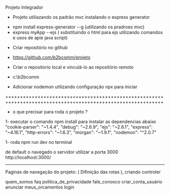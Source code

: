 Projeto Integrador

- Projeto utiliazando os padrão mvc instalando  o express generator 
* npm install express-generator --g  (utilizando os pradroes mvc)
* express myApp --ejs ( substituindo o html para ejs utilizando comandos e usos de apie java script)

- Criar repositório no github
* https://github.com/b2bcomm/projeto


- Criar o repositorio local e vinculá-lo ao repositório remoto
* c:\b2bcomm

- Adicionar nodemon utilizando configuração npx para iniciar




++++++++++++++++++++++++++++++++++++++++++++++++++++++++++++++++++++++++++++++++++++++++++++++++++++++++++++

- o que precisar para roda o projeto ?

1- executar o comando npm install para instalar as dependencias abaixo
    "cookie-parser": "~1.4.4",
    "debug": "~2.6.9",
    "ejs": "~2.6.1",
    "express": "~4.16.1",
    "http-errors": "~1.6.3",
    "morgan": "~1.9.1",
    "nodemon": "^2.0.7"
  
1- roda npm run dev no terminal 

de default o navegado o servidor utilizar a porta 3000 
http://localhost:3000/


************************************************************************************************************

Paginas de navegação do projeto: (  Difinição das rotas ), criando controler

quem_somos
faq
politica_de_privacidade
fale_conosco
criar_conta_usuário
anunciar
meus_orcamentos
login





